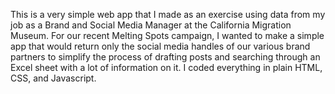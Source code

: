 This is a very simple web app that I made as an exercise using data from my job as a Brand and Social Media Manager at the California Migration Museum. For our recent Melting Spots campaign, I wanted to make a simple app that would return only the social media handles of our various brand partners to simplify the process of drafting posts and searching through an Excel sheet with a lot of information on it. I coded everything in plain HTML, CSS, and Javascript.